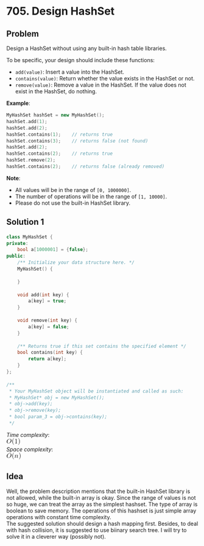 # 705. Design HashSet
## Problem
Design a HashSet without using any built-in hash table libraries.

To be specific, your design should include these functions:
- `add(value)`: Insert a value into the HashSet. 
- `contains(value)`: Return whether the value exists in the HashSet or not.
- `remove(value)`: Remove a value in the HashSet. If the value does not exist in the HashSet, do nothing.

**Example**:  

```c++
MyHashSet hashSet = new MyHashSet();
hashSet.add(1);         
hashSet.add(2);         
hashSet.contains(1);    // returns true
hashSet.contains(3);    // returns false (not found)
hashSet.add(2);          
hashSet.contains(2);    // returns true
hashSet.remove(2);          
hashSet.contains(2);    // returns false (already removed)
``` 

**Note**:  
- All values will be in the range of `[0, 1000000]`.
- The number of operations will be in the range of `[1, 10000]`.
- Please do not use the built-in HashSet library.

## Solution 1
```c++
class MyHashSet {
private:
    bool a[1000001] = {false};
public:
    /** Initialize your data structure here. */
    MyHashSet() {
        
    }
    
    void add(int key) {
        a[key] = true;
    }
    
    void remove(int key) {
        a[key] = false;
    }
    
    /** Returns true if this set contains the specified element */
    bool contains(int key) {
        return a[key];
    }
};

/**
 * Your MyHashSet object will be instantiated and called as such:
 * MyHashSet* obj = new MyHashSet();
 * obj->add(key);
 * obj->remove(key);
 * bool param_3 = obj->contains(key);
 */
```

*Time complexity*:  
![](constant.png)  
*Space complexity*:  
![](linear.png)

## Idea
Well, the problem description mentions that the built-in HashSet library is not allowed, while the built-in array is okay. Since the range of values is not so huge, we can treat the array as the simplest hashset. The type of array is boolean to save memory. The operations of this hashset is just simple array operations with constant time complexity.  
The suggested solution should design a hash mapping first. Besides, to deal with hash collision, it is suggested to use biinary search tree. I will try to solve it in a cleverer way (possibly not).